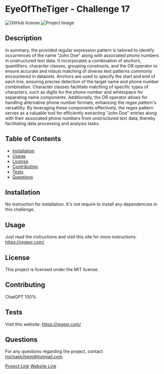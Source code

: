 
# EyeOfTheTiger - Challenge 17

![GitHub license](https://img.shields.io/badge/license-MIT-blue.svg)
![Project Image](https://i.redd.it/nac35ntlfg831.jpg)

## Description
In summary, the provided regular expression pattern is tailored to identify occurrences of the name "John Doe" along with associated phone numbers in unstructured text data. It incorporates a combination of anchors, quantifiers, character classes, grouping constructs, and the OR operator to ensure accurate and robust matching of diverse text patterns commonly encountered in datasets. Anchors are used to specify the start and end of each line, ensuring precise detection of the target name and phone number combination. Character classes facilitate matching of specific types of characters, such as digits for the phone number and whitespace for separating name components. Additionally, the OR operator allows for handling alternative phone number formats, enhancing the regex pattern's versatility. By leveraging these components effectively, the regex pattern serves as a valuable tool for efficiently extracting "John Doe" entries along with their associated phone numbers from unstructured text data, thereby facilitating data processing and analysis tasks.

## Table of Contents
- [Installation](#installation)
- [Usage](#usage)
- [License](#license)
- [Contributing](#contributing)
- [Tests](#tests)
- [Questions](#questions)

## Installation
No instruction for installation. It's not require to install any dependencies in this challenge.

## Usage
Just read the instructions and visit this site for more instructions. https://regexr.com/

## License
This project is licensed under the MIT license.

## Contributing
ChatGPT 100%

## Tests
Visit this website: https://regexr.com/

## Questions
For any questions regarding the project, contact michaelchiem@hotmail.com.

[Project Link](https://github.com/Michael-Chiem/EyeOfTheTiger)
[Website Link](https://michael-chiem.github.io/EyeOfTheTiger/)
